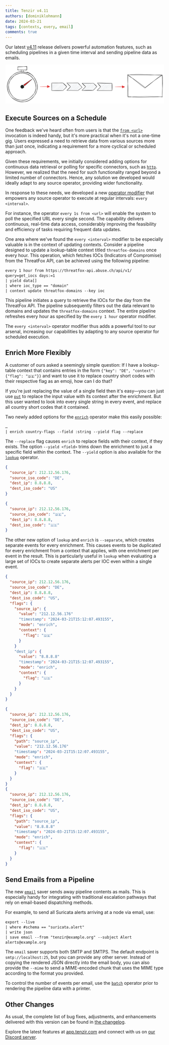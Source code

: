 ```yaml
---
title: Tenzir v4.11
authors: [dominiklohmann]
date: 2024-03-21
tags: [contexts, every, email]
comments: true
---
```


Our latest [v4.11](https://github.com/tenzir/tenzir/releases/tag/v4.11.0)
release delivers powerful automation features, such as scheduling pipelines in a
given time interval and sending pipeline data as emails.

![Tenzir v4.11](tenzir-v4.11.excalidraw.svg)

<!-- truncate -->

## Execute Sources on a Schedule

One feedback we've heard often from users is that the
[`from <url>`](/connectors) invocation is indeed handy, but it's more practical
when it's not a one-time gig. Users expressed a need to retrieve data from
various sources more than just once, indicating a requirement for a more
cyclical or scheduled approach.

Given these requirements, we initially considered adding options for continuous
data retrieval or polling for specific connectors, such as
[`http`](/connectors/http). However, we realized that the need for such
functionality ranged beyond a limited number of connectors. Hence, any solution
we developed would ideally adapt to any source operator, providing wider
functionality.

In response to these needs, we developed a new [operator
modifier](/next/language/operator-modifiers) that empowers any source operator
to execute at regular intervals: `every <interval>`.

For instance, the operator `every 1s from <url>` will enable the system to poll
the specified URL every single second. The capability delivers continuous,
real-time data access, considerably improving the feasibility and efficiency of
tasks requiring frequent data updates.

One area where we've found the `every <interval>` modifier to be especially
valuable is in the context of updating contexts. Consider a pipeline designed to
update a lookup-table context titled `threatfox-domains` once every hour. This
operation, which fetches IOCs (Indicators of Compromise) from the ThreatFox API,
can be achieved using the following pipeline:

```
every 1 hour from https://threatfox-api.abuse.ch/api/v1/ query=get_iocs days:=1
| yield data[]
| where ioc_type == "domain"
| context update threatfox-domains --key ioc
```

This pipeline initiates a query to retrieve the IOCs for the day from the
ThreatFox API. The pipeline subsequently filters out the data relevant to
domains and updates the `threatfox-domains` context. The entire pipeline
refreshes every hour as specified by the `every 1 hour` operator modifier.

The `every <interval>` operator modifier thus adds a powerful tool to our
arsenal, increasing our capabilities by adapting to any source operator for
scheduled execution.

## Enrich More Flexibly

A customer of ours asked a seemingly simple question: If I have a lookup-table
context that contains entries in the form `{"key": "DE", "context": {"flag":
"🇩🇪"}}` and want to use it to replace country short codes with their respective
flag as an emoji, how can I do that?

If you're just replacing the value of a single field then it's easy—you can just
use [`put`](/operators/put) to replace the input value with its context after
the enrichment. But this user wanted to look into every single string in every
event, and replace all country short codes that it contained.

Two newly added options for the [`enrich`](/next/operators/enrich) operator make
this easily possible:

```
…
| enrich country-flags --field :string --yield flag --replace
```

The `--replace` flag causes `enrich` to replace fields with their context, if
they exists. The option `--yield <field>` trims down the enrichment to just a
specific field within the context. The `--yield` option is also available for
the [`lookup`](/operators/lookup) operator.

```json title="Before"
{
  "source_ip": 212.12.56.176,
  "source_iso_code": "DE",
  "dest_ip": 8.8.8.8,
  "dest_iso_code": "US"
}
```

```json title="After"
{
  "source_ip": 212.12.56.176,
  "source_iso_code": "🇩🇪",
  "dest_ip": 8.8.8.8,
  "dest_iso_code": "🇺🇸"
}
```

The other new option of `lookup` and `enrich` is `--separate`, which creates
separate events for every enrichment. This causes events to be duplicated for
every enrichment from a context that applies, with one enrichment per event in
the result. This is particularly useful in `lookup` when evaluating a large set
of IOCs to create separate alerts per IOC even within a single event.

```json title="Enriched as one event"
{
  "source_ip": 212.12.56.176,
  "source_iso_code": "DE",
  "dest_ip": 8.8.8.8,
  "dest_iso_code": "US",
  "flags": {
    "source_ip": {
      "value": "212.12.56.176"
      "timestamp": "2024-03-21T15:12:07.493155",
      "mode": "enrich",
      "context": {
        "flag": "🇩🇪"
      }
    }
    "dest_ip": {
      "value": "8.8.8.8"
      "timestamp": "2024-03-21T15:12:07.493155",
      "mode": "enrich",
      "context": {
        "flag": "🇺🇸"
      }
    }
  }
}
```

```json title="Enriched as separate events"
{
  "source_ip": 212.12.56.176,
  "source_iso_code": "DE",
  "dest_ip": 8.8.8.8,
  "dest_iso_code": "US",
  "flags": {
    "path": "source_ip",
    "value": "212.12.56.176"
    "timestamp": "2024-03-21T15:12:07.493155",
    "mode": "enrich",
    "context": {
      "flag": "🇩🇪"
    }
  }
}
{
  "source_ip": 212.12.56.176,
  "source_iso_code": "DE",
  "dest_ip": 8.8.8.8,
  "dest_iso_code": "US",
  "flags": {
    "path": "source_ip",
    "value": "8.8.8.8"
    "timestamp": "2024-03-21T15:12:07.493155",
    "mode": "enrich",
    "context": {
      "flag": "🇺🇸"
    }
  }
}
```

## Send Emails from a Pipeline

The new [`email`](/next/connectors/email) saver sends away pipeline contents as
mails. This is especially handy for integrating with traditional escalation
pathways that rely on email-based dispatching methods.

For example, to send all Suricata alerts arriving at a node via email, use:

```
export --live
| where #schema == "suricata.alert"
| write json
| save email --from "tenzir@example.org" --subject Alert alerts@example.org
```

The `email` saver supports both SMTP and SMTPS. The default endpoint is
`smtp://localhost:25`, but you can provide any other server. Instead of copying
the rendered JSON directly into the email body, you can also provide the
`--mime` to send a MIME-encoded chunk that uses the MIME type according to the
format you provided.

To control the number of events per email, use the [`batch`](/operator/batch)
operator prior to rendering the pipeline data with a printer.

## Other Changes

As usual, the complete list of bug fixes, adjustments, and enhancements
delivered with this version can be found in [the changelog](/changelog#v4110).

Explore the latest features at [app.tenzir.com](https://app.tenzir.com) and
connect with us on [our Discord server](/discord).
